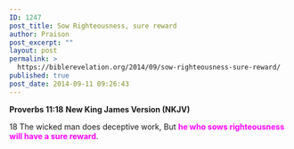 ```yaml
---
ID: 1247
post_title: Sow Righteousness, sure reward
author: Praison
post_excerpt: ""
layout: post
permalink: >
  https://biblerevelation.org/2014/09/sow-righteousness-sure-reward/
published: true
post_date: 2014-09-11 09:26:43
---
```

<strong>Proverbs 11:18</strong>
<strong> New King James Version (NKJV)</strong>

18 The wicked man does deceptive work,
But <span style="color: #ff00ff;"><strong>he who sows righteousness will have a sure reward</strong></span>.